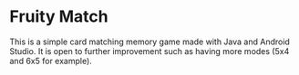 # Fruity Match

This is a simple card matching memory game made with Java and Android Studio. It is open to further improvement such as having more modes (5x4 and 6x5 for example).
